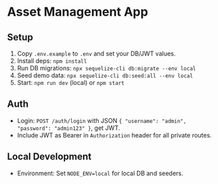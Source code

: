# Asset Management App

## Setup

1. Copy `.env.example` to `.env` and set your DB/JWT values.
2. Install deps: `npm install`
3. Run DB migrations: `npx sequelize-cli db:migrate --env local`
4. Seed demo data: `npx sequelize-cli db:seed:all --env local`
5. Start: `npm run dev` (local) or `npm start`

## Auth

- Login: `POST /auth/login` with JSON `{ "username": "admin", "password": "admin123" }`, get JWT.
- Include JWT as Bearer in `Authorization` header for all private routes.

## Local Development

- Environment: Set `NODE_ENV=local` for local DB and seeders.